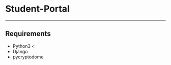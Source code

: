 # Student-Portal
<hr>
<h2>Requirements</h2>
<ul>
  <li>Python3 <</li>
  <li>Django</li>
  <li>pycryptodome</li>
</ul>
